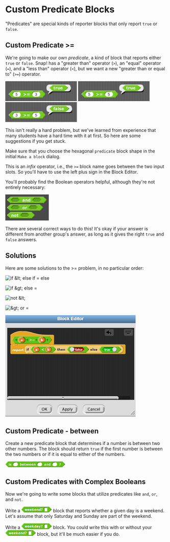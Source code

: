 # Custom Predicate Blocks

"Predicates" are special kinds of reporter blocks that only report `true` or `false`. 

## Custom Predicate  &gt;=

We're going to make our own _predicate_, a kind of block that reports either `true` or `false`. Snap! has a "greater than" operator \(`>`\), an "equal" operator \(`=`\), and a "less than" operator \(`<`\), but we want a new "greater than or equal to" \(`>=`\) operator.

![](../.gitbook/assets/image%20%28148%29.png) ![](../.gitbook/assets/image%20%28300%29.png) ![](../.gitbook/assets/image%20%28154%29.png) 

This isn't really a hard problem, but we've learned from experience that many students have a hard time with it at first. So here are some suggestions if you get stuck.

Make sure that you choose the hexagonal `predicate` block shape in the initial `Make a block` dialog.

This is an _infix_ operator, i.e., the `>=` block name goes between the two input slots. So you'll have to use the left plus sign in the Block Editor.

You'll probably find the Boolean operators helpful, although they're not entirely necessary:

![](../.gitbook/assets/image%20%2885%29.png)

There are several correct ways to do this! It's okay if your answer is different from another group's answer, as long as it gives the right `true` and `false` answers.

## Solutions

Here are some solutions to the &gt;= problem, in no particular order:

![if &amp;lt; else if = else](https://beautyjoy.github.io/bjc-r/img/prog/ge-ifelseelse.png)

![if &amp;gt; else =](https://beautyjoy.github.io/bjc-r/img/prog/ge-ifelse.png)

![not &amp;lt;](https://beautyjoy.github.io/bjc-r/img/prog/ge-notless.png)

![ &amp;gt; or =](https://beautyjoy.github.io/bjc-r/img/prog/ge-or.png)

![](../.gitbook/assets/image%20%28319%29.png)

## Custom Predicate - between 

Create a new predicate block that determines if a number is between two other numbers. The block should return `true` if the first number is between the two numbers or if it is equal to either of the numbers.

![](../.gitbook/assets/image%20%28150%29.png)

## Custom Predicates with Complex Booleans

Now we're going to write some blocks that utilize predicates like `and`, `or`, and `not`.

Write a ![](../.gitbook/assets/image%20%28239%29.png) block that reports whether a given day is a weekend. Let's assume that only Saturday and Sunday are part of the weekend.

Write a ![](../.gitbook/assets/image%20%28144%29.png) block. You could write this with or without your ![](../.gitbook/assets/image%20%28239%29.png) block, but it'll be much easier if you do.


